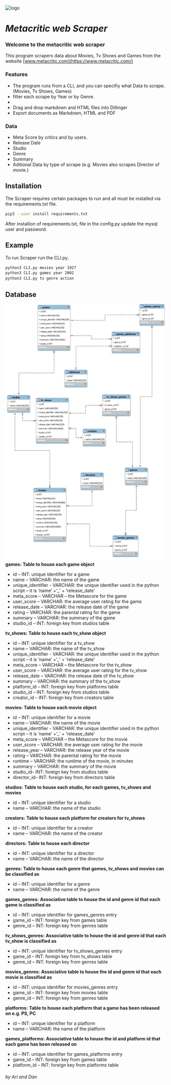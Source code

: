![logo](https://upload.wikimedia.org/wikipedia/commons/4/48/Metacritic_logo.svg)
# _Metacritic web Scraper_

### Welcome to the metacritic web scraper

This program scrapers data about Movies, Tv Shows and Games from the website
[www.metacritic.com](https://www.metacritic.com/)

### Features

- The program runs from a CLI, and you can specifiy what Data to scrape.(Movies, Tv Shows, Games)
- filter each scrape by Year or by Genre.
- 
- Drag and drop markdown and HTML files into Dillinger
- Export documents as Markdown, HTML and PDF
### Data
- Meta Score by critics and by users.
- Release Date
- Studio
- Genre
- Summary
- Aditional Data by type of scrape (e.g. Movies also scrapes Director of movie.)


## Installation

The Scraper requires certain packages to run and all must be installed via the requirements.txt  file.
```sh
pip3 --user install requirements.txt
```
After installion of requirements.txt, file in the config.py update the mysql user and password.

## Example
To run Scraper run the CLI.py.

```sh
python3 CLI.py movies year 1927
python3 CLI.py games year 2002
python3 CLI.py tv genre action
```

## Database
![Test Image 6](https://github.com/DanOren/Web_Scraping_Project_ITC/blob/main/ERD_metacritic.jpeg?raw=true)
**games:**
**Table to house each game object**
- id – INT: unique identifier for a game
- name – VARCHAR: the name of the game
- unique_identifier - VARCHAR: the unique identifier used in the python script – it is ‘name’ +’_’ + ‘release_date’
- meta_score – VARCHAR – the Metascore for the game
- user_score – VARCHAR: the average user rating for the game
- release_date – VARCHAR: the release date of the game
- rating – VARCHAR: the parental rating for the game
- summary – VARCHAR: the summary of the game
- studio_id – INT: foreign key from studios table

**tv_shows:**
**Table to house each tv_show object**
- id – INT: unique identifier for a tv_show
- name – VARCHAR: the name of the tv_show
- unique_identifier - VARCHAR: the unique identifier used in the python script – it is ‘name’ +’_’ + ‘release_date’
- meta_score – VARCHAR – the Metascore for the tv_show
- user_score – VARCHAR: the average user rating for the tv_show
- release_date – VARCHAR: the release date of the tv_show
- summary – VARCHAR: the summary of the tv_show
- platform_id – INT: foreign key from platforms table
- studio_id – INT: foreign key from studios table
- creator_id – INT: foreign key from creators table

**movies:**
**Table to house each movie object**
- id – INT: unique identifier for a movie
- name – VARCHAR: the name of the movie
- unique_identifier - VARCHAR: the unique identifier used in the python script – it is ‘name’ +’_’ + ‘release_date’
- meta_score – VARCHAR – the Metascore for the movie
- user_score – VARCHAR: the average user rating for the movie
- release_year – VARCHAR: the release year of the movie
- rating – VARCHAR: the parental rating for the movie
- runtime – VARCHAR: the runtime of the movie, in minutes
- summary – VARCHAR: the summary of the movie
- studio_id– INT: foreign key from studios table
- director_id– INT: foreign key from directors table

**studios:**
**Table to house each studio, for each games, tv_shows and movies**
- id – INT: unique identifier for a studio
- name – VARCHAR: the name of the studio

**creators:**
**Table to house each platform for creators for tv_shows**
- id – INT: unique identifier for a creator
- name – VARCHAR: the name of the creator

**directors:**
**Table to house each director**
- id – INT: unique identifier for a director
- name – VARCHAR: the name of the director

**genres:**
**Table to house each genre that games, tv_shows and movies can be classified as**
- id – INT: unique identifier for a genre
- name – VARCHAR: the name of the genre

**games_genres:**
**Associative table to house the id and genre id that each game is classified as**
- id – INT: unique identifier for games_genres entry
- game_id – INT: foreign key from games table
- genre_id – INT: foreign key from genres table

**tv_shows_genres:**
**Associative table to house the id and genre id that each tv_show is classified as**
- id – INT: unique identifier for tv_shows_genres entry
- game_id – INT: foreign key from tv_shows table
- genre_id – INT: foreign key from genres table

**movies_genres:**
**Associative table to house the id and genre id that each movie is classified as**
- id – INT: unique identifier for movies_genres entry
- game_id – INT: foreign key from movies table
- genre_id – INT: foreign key from genres table

**platforms:**
**Table to house each platform that a game has been released on e.g. PS, PC**
- id – INT: unique identifier for a platform
- name – VARCHAR: the name of the platform

**games_platforms:**
**Associative table to house the id and platform id that each game has been released on**
- id – INT: unique identifier for games_platforms entry
- game_id – INT: foreign key from games table
- platform_id – INT: foreign key from platforms table
###### by Ari and Dan
